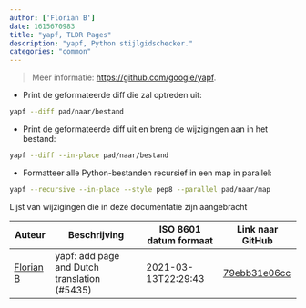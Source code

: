 ```yaml
---
author: ['Florian B']
date: 1615670983
title: "yapf, TLDR Pages"
description: "yapf, Python stijlgidschecker."
categories: "common"
---
```

> Meer informatie: <https://github.com/google/yapf>.

- Print de geformateerde diff die zal optreden uit:

```bash
yapf --diff pad/naar/bestand
```

- Print de geformateerde diff uit en breng de wijzigingen aan in het bestand:

```bash
yapf --diff --in-place pad/naar/bestand
```

- Formatteer alle Python-bestanden recursief in een map in parallel:

```bash
yapf --recursive --in-place --style pep8 --parallel pad/naar/map
```
Lijst van wijzigingen die in deze documentatie zijn aangebracht


Auteur | Beschrijving | ISO 8601 datum formaat | Link naar GitHub
------|-----|-----|-----
[Florian B](mailto:florianb053@gmail.com) | yapf: add page and Dutch translation (#5435) | 2021-03-13T22:29:43 | [79ebb31e06cc](https://github.com/tldr-pages/tldr/commit/79ebb31e06cca2df10b6dd8d70ea6f6acc811c4b)

